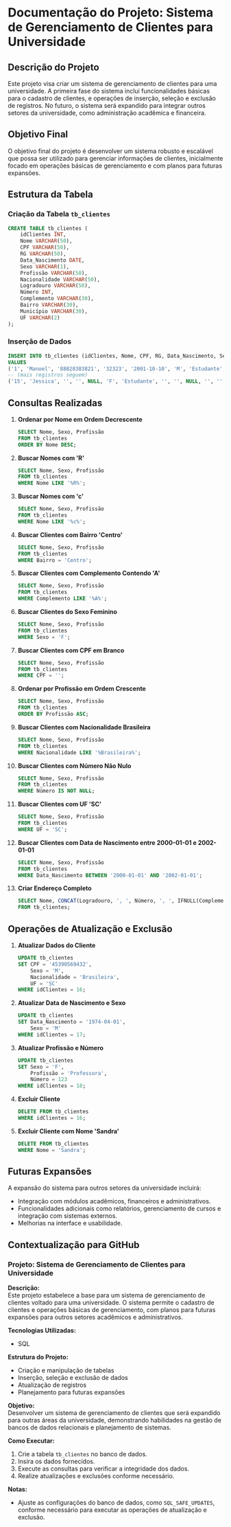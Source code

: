 # Documentação do Projeto: Sistema de Gerenciamento de Clientes para Universidade

## Descrição do Projeto

Este projeto visa criar um sistema de gerenciamento de clientes para uma universidade. A primeira fase do sistema inclui funcionalidades básicas para o cadastro de clientes, e operações de inserção, seleção e exclusão de registros. No futuro, o sistema será expandido para integrar outros setores da universidade, como administração acadêmica e financeira.

## Objetivo Final

O objetivo final do projeto é desenvolver um sistema robusto e escalável que possa ser utilizado para gerenciar informações de clientes, inicialmente focado em operações básicas de gerenciamento e com planos para futuras expansões.

## Estrutura da Tabela

### Criação da Tabela `tb_clientes`

```sql
CREATE TABLE tb_clientes (
    idClientes INT,
    Nome VARCHAR(50),
    CPF VARCHAR(50),
    RG VARCHAR(50),
    Data_Nascimento DATE,
    Sexo VARCHAR(1),
    Profissão VARCHAR(50),
    Nacionalidade VARCHAR(50),
    Logradouro VARCHAR(50),
    Número INT,
    Complemento VARCHAR(30),
    Bairro VARCHAR(30),
    Município VARCHAR(30),
    UF VARCHAR(2)
);
```

### Inserção de Dados

```sql
INSERT INTO tb_clientes (idClientes, Nome, CPF, RG, Data_Nascimento, Sexo, Profissão, Nacionalidade, Logradouro, Número, Complemento, Bairro, Município, UF)
VALUES
('1', 'Manoel', '88828383821', '32323', '2001-10-10', 'M', 'Estudante', 'Brasileira', 'Rua Joaquin Nabuco', '23', 'Casa', 'Cidade Nova', 'Porto União', 'SC'),
-- (mais registros seguem)
('15', 'Jessica', '', '', NULL, 'F', 'Estudante', '', '', NULL, '', '', 'União da Vitória', 'PR');
```

## Consultas Realizadas

1. **Ordenar por Nome em Ordem Decrescente**

   ```sql
   SELECT Nome, Sexo, Profissão
   FROM tb_clientes
   ORDER BY Nome DESC;
   ```

2. **Buscar Nomes com 'R'**

   ```sql
   SELECT Nome, Sexo, Profissão
   FROM tb_clientes
   WHERE Nome LIKE '%R%';
   ```

3. **Buscar Nomes com 'c'**

   ```sql
   SELECT Nome, Sexo, Profissão
   FROM tb_clientes
   WHERE Nome LIKE '%c%';
   ```

4. **Buscar Clientes com Bairro 'Centro'**

   ```sql
   SELECT Nome, Sexo, Profissão
   FROM tb_clientes
   WHERE Bairro = 'Centro';
   ```

5. **Buscar Clientes com Complemento Contendo 'A'**

   ```sql
   SELECT Nome, Sexo, Profissão
   FROM tb_clientes
   WHERE Complemento LIKE '%A%';
   ```

6. **Buscar Clientes do Sexo Feminino**

   ```sql
   SELECT Nome, Sexo, Profissão
   FROM tb_clientes
   WHERE Sexo = 'F';
   ```

7. **Buscar Clientes com CPF em Branco**

   ```sql
   SELECT Nome, Sexo, Profissão
   FROM tb_clientes
   WHERE CPF = '';
   ```

8. **Ordenar por Profissão em Ordem Crescente**

   ```sql
   SELECT Nome, Sexo, Profissão
   FROM tb_clientes
   ORDER BY Profissão ASC;
   ```

9. **Buscar Clientes com Nacionalidade Brasileira**

   ```sql
   SELECT Nome, Sexo, Profissão
   FROM tb_clientes
   WHERE Nacionalidade LIKE '%Brasileira%';
   ```

10. **Buscar Clientes com Número Não Nulo**

    ```sql
    SELECT Nome, Sexo, Profissão
    FROM tb_clientes
    WHERE Número IS NOT NULL;
    ```

11. **Buscar Clientes com UF 'SC'**

    ```sql
    SELECT Nome, Sexo, Profissão
    FROM tb_clientes
    WHERE UF = 'SC';
    ```

12. **Buscar Clientes com Data de Nascimento entre 2000-01-01 e 2002-01-01**

    ```sql
    SELECT Nome, Sexo, Profissão
    FROM tb_clientes
    WHERE Data_Nascimento BETWEEN '2000-01-01' AND '2002-01-01';
    ```

13. **Criar Endereço Completo**

    ```sql
    SELECT Nome, CONCAT(Logradouro, ', ', Número, ', ', IFNULL(Complemento, ''), ', ', Bairro, ', ', Município, ', ', UF) AS EnderecoCompleto
    FROM tb_clientes;
    ```

## Operações de Atualização e Exclusão

1. **Atualizar Dados do Cliente**

   ```sql
   UPDATE tb_clientes
   SET CPF = '45390569432',
       Sexo = 'M',
       Nacionalidade = 'Brasileira',
       UF = 'SC'
   WHERE idClientes = 16;
   ```

2. **Atualizar Data de Nascimento e Sexo**

   ```sql
   UPDATE tb_clientes
   SET Data_Nascimento = '1974-04-01',
       Sexo = 'M'
   WHERE idClientes = 17;
   ```

3. **Atualizar Profissão e Número**

   ```sql
   UPDATE tb_clientes
   SET Sexo = 'F',
       Profissão = 'Professora',
       Número = 123
   WHERE idClientes = 18;
   ```

4. **Excluir Cliente**

   ```sql
   DELETE FROM tb_clientes
   WHERE idClientes = 16;
   ```

5. **Excluir Cliente com Nome 'Sandra'**

   ```sql
   DELETE FROM tb_clientes
   WHERE Nome = 'Sandra';
   ```

## Futuras Expansões

A expansão do sistema para outros setores da universidade incluirá:
- Integração com módulos acadêmicos, financeiros e administrativos.
- Funcionalidades adicionais como relatórios, gerenciamento de cursos e integração com sistemas externos.
- Melhorias na interface e usabilidade.

## Contextualização para GitHub

### Projeto: **Sistema de Gerenciamento de Clientes para Universidade**

**Descrição:**  
Este projeto estabelece a base para um sistema de gerenciamento de clientes voltado para uma universidade. O sistema permite o cadastro de clientes e operações básicas de gerenciamento, com planos para futuras expansões para outros setores acadêmicos e administrativos.

**Tecnologias Utilizadas:**  
- SQL

**Estrutura do Projeto:**
- Criação e manipulação de tabelas
- Inserção, seleção e exclusão de dados
- Atualização de registros
- Planejamento para futuras expansões

**Objetivo:**  
Desenvolver um sistema de gerenciamento de clientes que será expandido para outras áreas da universidade, demonstrando habilidades na gestão de bancos de dados relacionais e planejamento de sistemas.

**Como Executar:**
1. Crie a tabela `tb_clientes` no banco de dados.
2. Insira os dados fornecidos.
3. Execute as consultas para verificar a integridade dos dados.
4. Realize atualizações e exclusões conforme necessário.

**Notas:**
- Ajuste as configurações do banco de dados, como `SQL_SAFE_UPDATES`, conforme necessário para executar as operações de atualização e exclusão.

